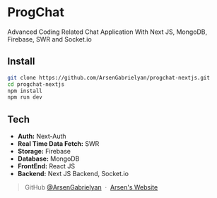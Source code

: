 # ProgChat
Advanced Coding Related Chat Application With Next JS, MongoDB, Firebase, SWR and Socket.io

## Install
```bash
git clone https://github.com/ArsenGabrielyan/progchat-nextjs.git
cd progchat-nextjs
npm install
npm run dev
```

## Tech
- **Auth:** Next-Auth
- **Real Time Data Fetch:** SWR
- **Storage:** Firebase
- **Database:** MongoDB
- **FrontEnd:** React JS
- **Backend:** Next JS Backend, Socket.io

> GitHub [@ArsenGabrielyan](https://github.com/ArsenGabrielyan) &nbsp;&middot;&nbsp;
> [Arsen's Website](https://arsen-g.web.app)